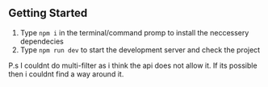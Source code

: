 ## Getting Started

1. Type `npm i` in the terminal/command promp to install the neccessery dependecies
2. Type `npm run dev` to start the development server and check the project


P.s I couldnt do multi-filter as i think the api does not allow it. If its possible then i couldnt find a way around it.